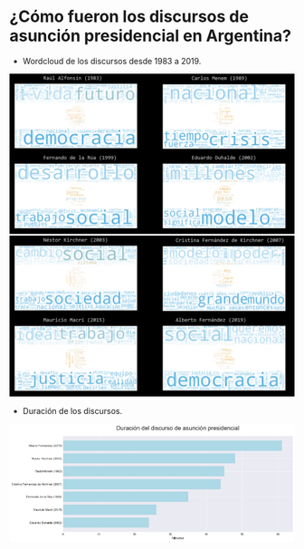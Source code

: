 # ¿Cómo fueron los discursos de asunción presidencial en Argentina?

-	Wordcloud de los discursos desde 1983 a 2019.

![](\img\wordcloud1.png)
![](\img\wordcloud2.png)

- Duración de los discursos.

![](\img\duracion_discurso.png)